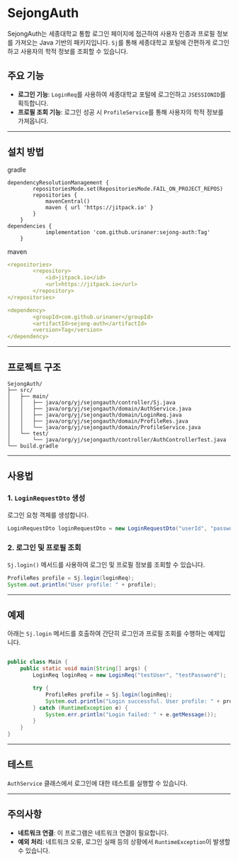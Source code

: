 # SejongAuth

SejongAuth는 세종대학교 통합 로그인 페이지에 접근하여 사용자 인증과 프로필 정보를 가져오는 Java 기반의 패키지입니다. `Sj`를 통해 세종대학교 포털에 간편하게 로그인하고 사용자의 학적 정보를 조회할 수 있습니다.

## 주요 기능

- **로그인 기능**: `LoginReq`를 사용하여 세종대학교 포털에 로그인하고 `JSESSIONID`를 획득합니다.
- **프로필 조회 기능**: 로그인 성공 시 `ProfileService`를 통해 사용자의 학적 정보를 가져옵니다.

---

## 설치 방법

gradle
```properties
dependencyResolutionManagement {
		repositoriesMode.set(RepositoriesMode.FAIL_ON_PROJECT_REPOS)
		repositories {
			mavenCentral()
			maven { url 'https://jitpack.io' }
		}
	}
dependencies {
	        implementation 'com.github.urinaner:sejong-auth:Tag'
	}
```
maven
```yaml
<repositories>
		<repository>
		    <id>jitpack.io</id>
		    <url>https://jitpack.io</url>
		</repository>
</repositories>

<dependency>
	    <groupId>com.github.urinaner</groupId>
	    <artifactId>sejong-auth</artifactId>
	    <version>Tag</version>
</dependency>
```


---

## 프로젝트 구조

```
SejongAuth/
├── src/
│   ├── main/
│   │   ├── java/org/yj/sejongauth/controller/Sj.java
│   │   ├── java/org/yj/sejongauth/domain/AuthService.java
│   │   ├── java/org/yj/sejongauth/domain/LoginReq.java
│   │   ├── java/org/yj/sejongauth/domain/ProfileRes.java
│   │   └── java/org/yj/sejongauth/domain/ProfileService.java
│   └── test/
│       └── java/org/yj/sejongauth/controller/AuthControllerTest.java
└── build.gradle
```

---

## 사용법

### 1. `LoginRequestDto` 생성

로그인 요청 객체를 생성합니다.

```java
LoginRequestDto loginRequestDto = new LoginRequestDto("userId", "password");
```

### 2. 로그인 및 프로필 조회

`Sj.login()` 메서드를 사용하여 로그인 및 프로필 정보를 조회할 수 있습니다.

```java
ProfileRes profile = Sj.login(loginReq);
System.out.println("User profile: " + profile);
```

---

## 예제

아래는 `Sj.login` 메서드를 호출하여 간단히 로그인과 프로필 조회를 수행하는 예제입니다.

```java

public class Main {
    public static void main(String[] args) {
        LoginReq loginReq = new LoginReq("testUser", "testPassword");

        try {
            ProfileRes profile = Sj.login(loginReq);
            System.out.println("Login successful. User profile: " + profile);
        } catch (RuntimeException e) {
            System.err.println("Login failed: " + e.getMessage());
        }
    }
}
```

---

## 테스트

`AuthService` 클래스에서 로그인에 대한 테스트를 실행할 수 있습니다.


---

## 주의사항

- **네트워크 연결**: 이 프로그램은 네트워크 연결이 필요합니다.
- **예외 처리**: 네트워크 오류, 로그인 실패 등의 상황에서 `RuntimeException`이 발생할 수 있습니다.